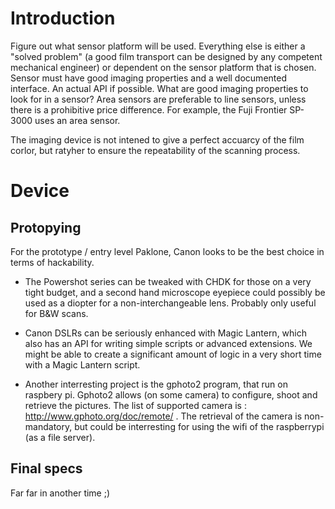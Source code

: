 # Introduction #

Figure out what sensor platform will be used. Everything else is either a "solved problem" (a good film transport can be designed by any competent mechanical engineer) or dependent on the sensor platform that is chosen.
Sensor must have good imaging properties and a well documented interface. An actual API if possible. What are good imaging properties to look for in a sensor?
Area sensors are preferable to line sensors, unless there is a prohibitive price difference. For example, the Fuji Frontier SP-3000 uses an area sensor.

The imaging device is not intened to give a perfect accuarcy of the film corlor, but ratyher to ensure the repeatability of the scanning process.

# Device #
## Protopying ##

For the prototype / entry level Paklone, Canon looks to be the best choice in terms of hackability.
- The Powershot series can be tweaked with CHDK for those on a very tight budget, and a second hand microscope eyepiece could possibly be used as a diopter for a non-interchangeable lens. Probably only useful for B&W scans.
- Canon DSLRs can be seriously enhanced with Magic Lantern, which also has an API for writing simple scripts or advanced extensions. We might be able to create a significant amount of logic in a very short time with a Magic Lantern script.

- Another interresting project is the gphoto2 program, that run on raspbery pi. Gphoto2 allows (on some camera) to configure, shoot and retrieve the pictures. The list of supported camera is : http://www.gphoto.org/doc/remote/ .
The retrieval of the camera is non-mandatory, but could be interresting for using the wifi of the raspberrypi (as a file server).


## Final specs ##
Far far in another time ;)